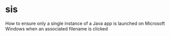 # sis
How to ensure only a single instance of a Java app is launched on Microsoft Windows when an associated filename is clicked
